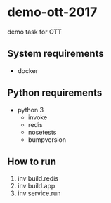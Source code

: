 # demo-ott-2017
demo task for OTT

## System requirements
- docker

## Python requirements
- python 3
  - invoke
  - redis
  - nosetests
  - bumpversion

 ## How to run
 1) inv build.redis
 2) inv build.app
 3) inv service.run
